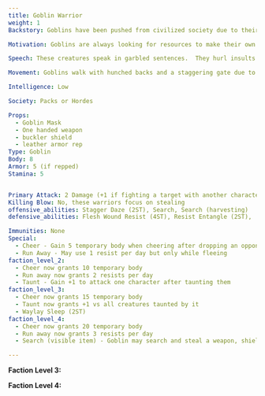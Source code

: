 ```yaml
---
title: Goblin Warrior
weight: 1
Backstory: Goblins have been pushed from civilized society due to their cruel nature and disgusting features.  Due to having no morality, these creatures are always trying to take things that aren't theirs and to cause pain in any way possible.

Motivation: Goblins are always looking for resources to make their own.  They will steal any leaves or resources that aren't locked down.  They give these items as offerings for some greater unknown power.

Speech: These creatures speak in garbled sentences.  They hurl insults and mockeries at every chance.

Movement: Goblins walk with hunched backs and a staggering gate due to living in small caves and other underground dwellings.

Intelligence: Low

Society: Packs or Hordes

Props: 
  - Goblin Mask
  - One handed weapon
  - buckler shield
  - leather armor rep
Type: Goblin
Body: 8
Armor: 5 (if repped)
Stamina: 5


Primary Attack: 2 Damage (+1 if fighting a target with another character)
Killing Blow: No, these warriors focus on stealing
offensive_abilities: Stagger Daze (2ST), Search, Search (harvesting)
defensive_abilities: Flesh Wound Resist (4ST), Resist Entangle (2ST),

Immunities: None
Special: 
  - Cheer - Gain 5 temporary body when cheering after dropping an opponent.
  - Run Away - May use 1 resist per day but only while fleeing
faction_level_2:
  - Cheer now grants 10 temporary body
  - Run away now grants 2 resists per day
  - Taunt - Gain +1 to attack one character after taunting them
faction_level_3:
  - Cheer now grants 15 temporary body
  - Taunt now grants +1 vs all creatures taunted by it
  - Waylay Sleep (2ST)
faction_level_4:
  - Cheer now grants 20 temporary body
  - Run away now grants 3 resists per day 
  - Search (visible item) - Goblin may search and steal a weapon, shield, or other visible item

---
```










 





**Faction Level 3:**



**Faction Level 4:**

